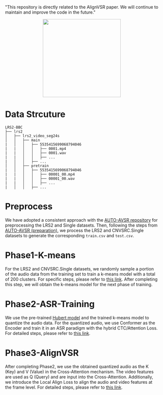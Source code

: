 "This repository is directly related to the AlignVSR paper. We will continue to maintain and improve the code in the future."

<div align="center">
    <img src="example.gif" width="256" />
</div>

# Data Strcuture

```
LRS2-BBC
├── lrs2
│   ├── lrs2_video_seg24s
│   │   ├── main
|   │   │   ├── 5535415699068794046
|   |   │   │   ├── 0001.mp4
|   |   │   │   ├── 0001.wav
|   |   │   │   ├── ...
|   │   │   ├── ...
│   │   ├── pretrain
|   │   │   ├── 5535415699068794046
|   |   │   │   ├── 00001_00.mp4
|   |   │   │   ├── 00001_00.wav
|   |   │   │   ├── ...
|   │   │   ├── ...
```


# Preprocess
We have adopted a consistent approach with the [AUTO-AVSR repository](https://github.com/mpc001/auto_avsr) for preprocessing the LRS2 and Single datasets.
Then, following the steps from [AUTO-AVSR (preparation)](https://github.com/mpc001/auto_avsr/tree/main/preparation), we process the LRS2 and CNVSRC.Single datasets to generate the corresponding `train.csv` and `test.csv`.

# Phase1-K-means
For the LRS2 and CNVSRC.Single datasets, we randomly sample a portion of the audio data from the training set to train a k-means model with a total of 200 clusters. For specific steps, please refer to [this link](https://github.com/liu12366262626/AlignVSR/tree/master/align_vsr/Phase1_k-means_cluster). After completing this step, we will obtain the k-means model for the next phase of training.

# Phase2-ASR-Training
We use the pre-trained [Hubert model](https://huggingface.co/facebook/hubert-large-ll60k) and the trained k-means model to quantize the audio data. For the quantized audio, we use Conformer as the Encoder and train it in an ASR paradigm with the hybrid CTC/Attention Loss. For detailed steps, please refer to [this link](https://github.com/liu12366262626/AlignVSR/tree/master/align_vsr/Phase2_asr).

# Phase3-AlignVSR
After completing Phase2, we use the obtained quantized audio as the K (Key) and V (Value) in the Cross-Attention mechanism. The video features are used as Q (Query) and are input into the Cross-Attention. Additionally, we introduce the Local Align Loss to align the audio and video features at the frame level. For detailed steps, please refer to [this link](https://github.com/liu12366262626/AlignVSR/tree/master/align_vsr/Phase3_align_vsr).
